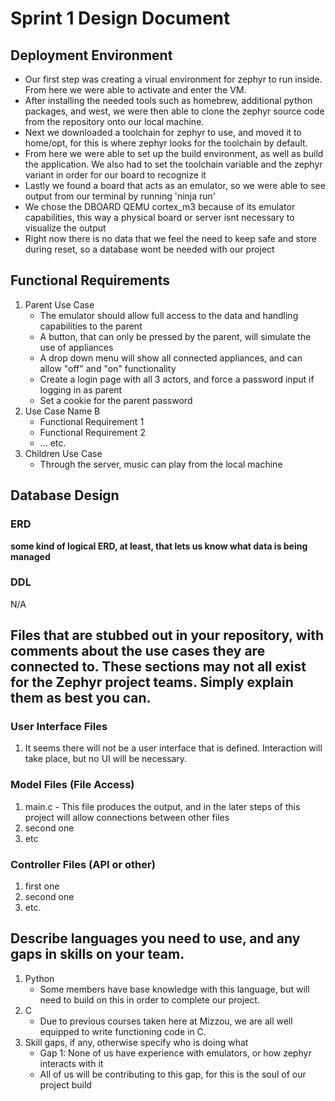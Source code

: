 # Sprint 1 Design Document 

## Deployment Environment

- Our first step was creating a virual environment for zephyr to run inside. From here we were able to activate and enter the VM. 
- After installing the needed tools such as homebrew, additional python packages, and west, we were then able to clone the zephyr source code from the repository onto our local machine.
- Next we downloaded a toolchain for zephyr to use, and moved it to home/opt, for this is where zephyr looks for the toolchain by default.
- From here we were able to set up the build environment, as well as build the application. We also had to set the toolchain variable and the zephyr variant in order for our board to recognize it
- Lastly we found a board that acts as an emulator, so we were able to see output from our terminal by running 'ninja run'
- We chose the DBOARD QEMU cortex_m3 because of its emulator capabilities, this way a physical board or server isnt necessary to visualize the output  
- Right now there is no data that we feel the need to keep safe and store during reset, so a database wont be needed with our project

## Functional Requirements

1. Parent Use Case
	- The emulator should allow full access to the data and handling capabilities to the parent
	- A button, that can only be pressed by the parent, will simulate the use of appliances
	- A drop down menu will show all connected appliances, and can allow "off" and "on" functionality
	- Create a login page with all 3 actors, and force a password input if logging in as parent
	- Set a cookie for the parent password
2. Use Case Name B		
	- Functional Requirement 1
	- Functional Requirement 2
	- ... etc.
3. Children Use Case
	- Through the server, music can play from the local machine

## Database Design

### ERD

**some kind of logical ERD, at least, that lets us know what data is being managed**


### DDL 

N/A

## Files that are stubbed out in your repository, with comments about the use cases they are connected to. These sections may not all exist for the Zephyr project teams. Simply explain them as best you can. 

### User Interface Files

1. It seems there will not be a user interface that is defined. Interaction will take place, but no UI will be necessary.


### Model Files (File Access)

1. main.c - This file produces the output, and in the later steps of this project will allow connections between other files
2. second one
3. etc


### Controller Files (API or other)

1. first one 
2. second one
3. etc. 

## Describe languages you need to use, and any gaps in skills on your team. 

1. Python 
    - Some members have base knowledge with this language, but will need to build on this in order to complete our project.
2. C
    - Due to previous courses taken here at Mizzou, we are all well equipped to write functioning code in C.
3. Skill gaps, if any, otherwise specify who is doing what
    - Gap 1: None of us have experience with emulators, or how zephyr interacts with it
    - All of us will be contributing to this gap, for this is the soul of our project build
